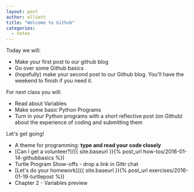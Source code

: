 ```yaml
---
layout: post
author: elliott
title: "Welcome to Github"
categories:
  - notes
---
```


Today we will:

* Make your first post to our github blog
* Go over some Github basics
* (hopefully) make your second post to our Github blog.  You'll have the weekend to finish if you need it.


For next class you will:

* Read about Variables
* Make some basic Python Programs
* Turn in your Python programs with a short reflective post (on Github) about the experience of coding and submitting them


Let's get going!

* A theme for programming: **type and read your code closely**
* [Can I get a volunteer?]({{ site.baseurl }}{% post_url how-tos/2016-01-14-githubbasics %})
* Turtle Program Show-offs - drop a link in Gittr chat
* [Let's do your homework]({{ site.baseurl }}{% post_url exercises/2016-01-19-turtlepost %})
* Chapter 2 - Variables preview